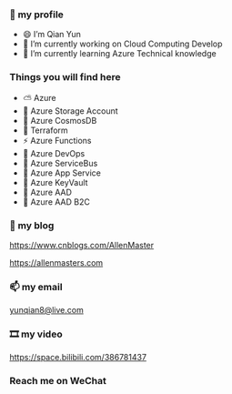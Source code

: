 ### 👋 my profile

- 😄 I’m Qian Yun
- 🔭 I’m currently working on Cloud Computing Develop
- 🌱 I’m currently learning Azure Technical knowledge

### Things you will find here
- ⛅ Azure
- 🚗 Azure Storage Account
- 🐚 Azure CosmosDB
- 💪 Terraform
- ⚡ Azure Functions
- 🚀 Azure DevOps
- 🎠 Azure ServiceBus
- 🎡 Azure App Service
- 🤺 Azure KeyVault
- 🎃 Azure AAD
- 🎏 Azure AAD B2C


### 📝 my blog
<https://www.cnblogs.com/AllenMaster>

<https://allenmasters.com>
### 📫 my email 
yunqian8@live.com
### 🎞 my video
<https://space.bilibili.com/386781437>

### Reach me on WeChat
